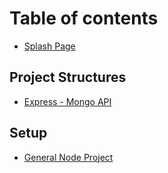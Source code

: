 # Table of contents

* [Splash Page](README.md)

## Project Structures

* [Express - Mongo API](project-structures/express-mongo-api.md)

## Setup

* [General Node Project](setup/node-project-setup.md)

